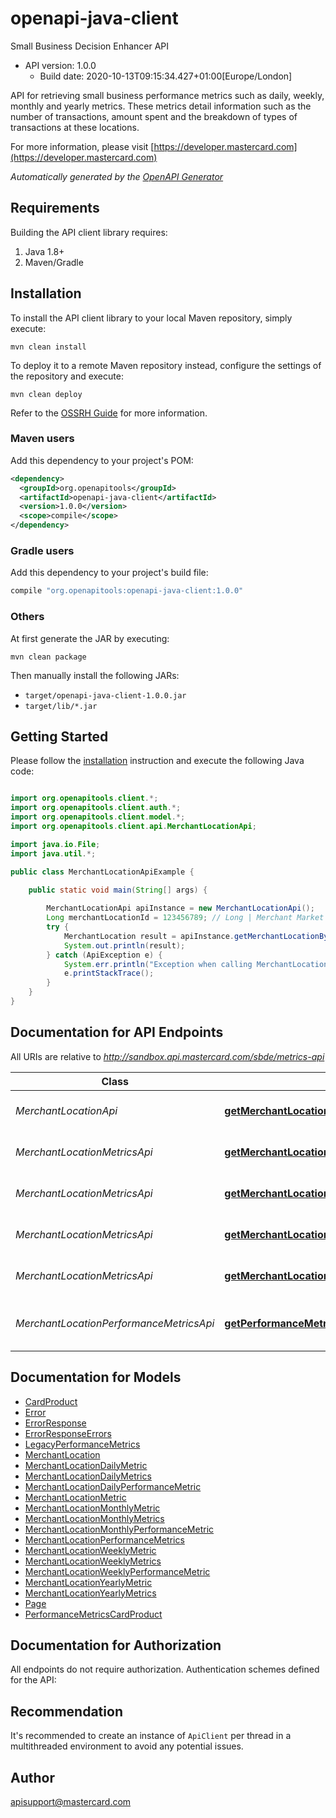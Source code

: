 # openapi-java-client

Small Business Decision Enhancer API
- API version: 1.0.0
  - Build date: 2020-10-13T09:15:34.427+01:00[Europe/London]

API for retrieving small business performance metrics such as daily, weekly, monthly and yearly metrics. These metrics detail information such as the number of transactions, amount spent and the breakdown of types of transactions at these locations.

  For more information, please visit [https://developer.mastercard.com](https://developer.mastercard.com)

*Automatically generated by the [OpenAPI Generator](https://openapi-generator.tech)*


## Requirements

Building the API client library requires:
1. Java 1.8+
2. Maven/Gradle

## Installation

To install the API client library to your local Maven repository, simply execute:

```shell
mvn clean install
```

To deploy it to a remote Maven repository instead, configure the settings of the repository and execute:

```shell
mvn clean deploy
```

Refer to the [OSSRH Guide](http://central.sonatype.org/pages/ossrh-guide.html) for more information.

### Maven users

Add this dependency to your project's POM:

```xml
<dependency>
  <groupId>org.openapitools</groupId>
  <artifactId>openapi-java-client</artifactId>
  <version>1.0.0</version>
  <scope>compile</scope>
</dependency>
```

### Gradle users

Add this dependency to your project's build file:

```groovy
compile "org.openapitools:openapi-java-client:1.0.0"
```

### Others

At first generate the JAR by executing:

```shell
mvn clean package
```

Then manually install the following JARs:

* `target/openapi-java-client-1.0.0.jar`
* `target/lib/*.jar`

## Getting Started

Please follow the [installation](#installation) instruction and execute the following Java code:

```java

import org.openapitools.client.*;
import org.openapitools.client.auth.*;
import org.openapitools.client.model.*;
import org.openapitools.client.api.MerchantLocationApi;

import java.io.File;
import java.util.*;

public class MerchantLocationApiExample {

    public static void main(String[] args) {
        
        MerchantLocationApi apiInstance = new MerchantLocationApi();
        Long merchantLocationId = 123456789; // Long | Merchant Market Hierarchy ID, used as a matching key
        try {
            MerchantLocation result = apiInstance.getMerchantLocationByMerchantLocationId(merchantLocationId);
            System.out.println(result);
        } catch (ApiException e) {
            System.err.println("Exception when calling MerchantLocationApi#getMerchantLocationByMerchantLocationId");
            e.printStackTrace();
        }
    }
}

```

## Documentation for API Endpoints

All URIs are relative to *http://sandbox.api.mastercard.com/sbde/metrics-api*

Class | Method | HTTP request | Description
------------ | ------------- | ------------- | -------------
*MerchantLocationApi* | [**getMerchantLocationByMerchantLocationId**](docs/MerchantLocationApi.md#getMerchantLocationByMerchantLocationId) | **GET** /merchant-locations/{merchant_location_id} | Get merchant information by merchant_location_id
*MerchantLocationMetricsApi* | [**getMerchantLocationDailyMetricsByMerchantLocationId**](docs/MerchantLocationMetricsApi.md#getMerchantLocationDailyMetricsByMerchantLocationId) | **GET** /merchant-locations/{merchant_location_id}/metrics/daily-metrics | Get merchant daily metrics by merchant_location_id
*MerchantLocationMetricsApi* | [**getMerchantLocationMonthlyMetricsByMerchantLocationId**](docs/MerchantLocationMetricsApi.md#getMerchantLocationMonthlyMetricsByMerchantLocationId) | **GET** /merchant-locations/{merchant_location_id}/metrics/monthly-metrics | Get monthly metrics for a location by merchant_location_id
*MerchantLocationMetricsApi* | [**getMerchantLocationWeeklyMetricsByMerchantLocationId**](docs/MerchantLocationMetricsApi.md#getMerchantLocationWeeklyMetricsByMerchantLocationId) | **GET** /merchant-locations/{merchant_location_id}/metrics/weekly-metrics | Get weekly metrics for a location by merchant_location_id
*MerchantLocationMetricsApi* | [**getMerchantLocationYearlyMetricsByMerchantLocationId**](docs/MerchantLocationMetricsApi.md#getMerchantLocationYearlyMetricsByMerchantLocationId) | **GET** /merchant-locations/{merchant_location_id}/metrics/yearly-metrics | Get yearly metrics for a location by merchant_location_id
*MerchantLocationPerformanceMetricsApi* | [**getPerformanceMetricsByMerchantLocationId**](docs/MerchantLocationPerformanceMetricsApi.md#getPerformanceMetricsByMerchantLocationId) | **GET** /merchant-locations/{merchant_location_id}/metrics/merchant-performance-metrics | Get merchant performance metrics by merchant_location_id


## Documentation for Models

 - [CardProduct](docs/CardProduct.md)
 - [Error](docs/Error.md)
 - [ErrorResponse](docs/ErrorResponse.md)
 - [ErrorResponseErrors](docs/ErrorResponseErrors.md)
 - [LegacyPerformanceMetrics](docs/LegacyPerformanceMetrics.md)
 - [MerchantLocation](docs/MerchantLocation.md)
 - [MerchantLocationDailyMetric](docs/MerchantLocationDailyMetric.md)
 - [MerchantLocationDailyMetrics](docs/MerchantLocationDailyMetrics.md)
 - [MerchantLocationDailyPerformanceMetric](docs/MerchantLocationDailyPerformanceMetric.md)
 - [MerchantLocationMetric](docs/MerchantLocationMetric.md)
 - [MerchantLocationMonthlyMetric](docs/MerchantLocationMonthlyMetric.md)
 - [MerchantLocationMonthlyMetrics](docs/MerchantLocationMonthlyMetrics.md)
 - [MerchantLocationMonthlyPerformanceMetric](docs/MerchantLocationMonthlyPerformanceMetric.md)
 - [MerchantLocationPerformanceMetrics](docs/MerchantLocationPerformanceMetrics.md)
 - [MerchantLocationWeeklyMetric](docs/MerchantLocationWeeklyMetric.md)
 - [MerchantLocationWeeklyMetrics](docs/MerchantLocationWeeklyMetrics.md)
 - [MerchantLocationWeeklyPerformanceMetric](docs/MerchantLocationWeeklyPerformanceMetric.md)
 - [MerchantLocationYearlyMetric](docs/MerchantLocationYearlyMetric.md)
 - [MerchantLocationYearlyMetrics](docs/MerchantLocationYearlyMetrics.md)
 - [Page](docs/Page.md)
 - [PerformanceMetricsCardProduct](docs/PerformanceMetricsCardProduct.md)


## Documentation for Authorization

All endpoints do not require authorization.
Authentication schemes defined for the API:

## Recommendation

It's recommended to create an instance of `ApiClient` per thread in a multithreaded environment to avoid any potential issues.

## Author

apisupport@mastercard.com

